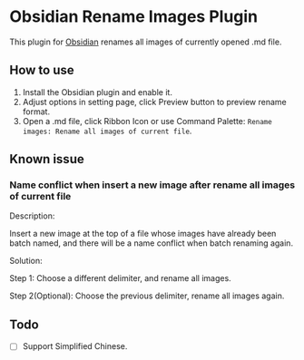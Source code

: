# Obsidian Rename Images Plugin

This plugin for [Obsidian](https://obsidian.md/) renames all images of currently opened .md file.

## How to use
1. Install the Obsidian plugin and enable it.
2. Adjust options in setting page, click Preview button to preview rename format.
3. Open a .md file, click Ribbon Icon or use Command Palette: `Rename images: Rename all images of current file`.

## Known issue
### Name conflict when insert a new image after rename all images of current file
Description: 

Insert a new image at the top of a file whose images have already been batch named, and there will be a name conflict when batch renaming again.

Solution: 

Step 1: Choose a different delimiter, and rename all images. 

Step 2(Optional): Choose the previous delimiter, rename all images again.

## Todo
- [ ] Support Simplified Chinese.